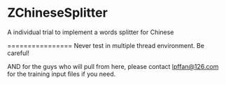 ZChineseSplitter
================

A individual trial to implement a words splitter for Chinese

================
Never test in multiple thread environment. Be careful!

AND for the guys who will pull from here, please contact lpffan@126.com for the training input files if you need.
